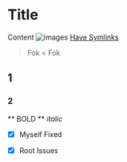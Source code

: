 

 # Title
Content 
![images](https://github.com/unicorn.png)
[Have Symlinks](http://undertale.com)
> Fok
< Fok
## 1
### 2
** BOLD ** _italic_


- [x] Myself Fixed

- [x] Root Issues
